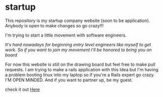# startup
This repository is my startup company website (soon to be application). Anybody is open to make changes so go crazy!!! 

I'm trying to start a little movement with software engineers. 

<em>It's hard nowadays for beginning entry level engineers like myself to get work. So if you want to join my movement I'll be honored to bring you on board</em>

For now this website is still on the drawing board but feel free to make pull requests. I am trying to make a rails application with this Idea but I'm having a problem booting linux into my laptop so if you're a Rails expert go crazy. I'M OPEN MINDED. And if you want to partner up, be my guest.

check it out <a href = "https://limitlessprodigy.github.io/startup/">Here</a>
